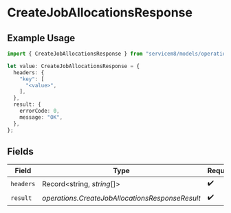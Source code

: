 # CreateJobAllocationsResponse

## Example Usage

```typescript
import { CreateJobAllocationsResponse } from "servicem8/models/operations";

let value: CreateJobAllocationsResponse = {
  headers: {
    "key": [
      "<value>",
    ],
  },
  result: {
    errorCode: 0,
    message: "OK",
  },
};
```

## Fields

| Field                                           | Type                                            | Required                                        | Description                                     |
| ----------------------------------------------- | ----------------------------------------------- | ----------------------------------------------- | ----------------------------------------------- |
| `headers`                                       | Record<string, *string*[]>                      | :heavy_check_mark:                              | N/A                                             |
| `result`                                        | *operations.CreateJobAllocationsResponseResult* | :heavy_check_mark:                              | N/A                                             |